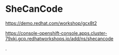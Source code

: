 # SheCanCode

https://demo.redhat.com/workshop/gcx8t2

https://console-openshift-console.apps.cluster-79xkj.gcp.redhatworkshops.io/add/ns/shecancode

.
